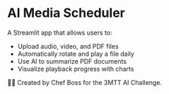 # AI Media Scheduler

A Streamlit app that allows users to:
- Upload audio, video, and PDF files
- Automatically rotate and play a file daily
- Use AI to summarize PDF documents
- Visualize playback progress with charts

👨‍🍳 Created by Chef Boss for the 3MTT AI Challenge.